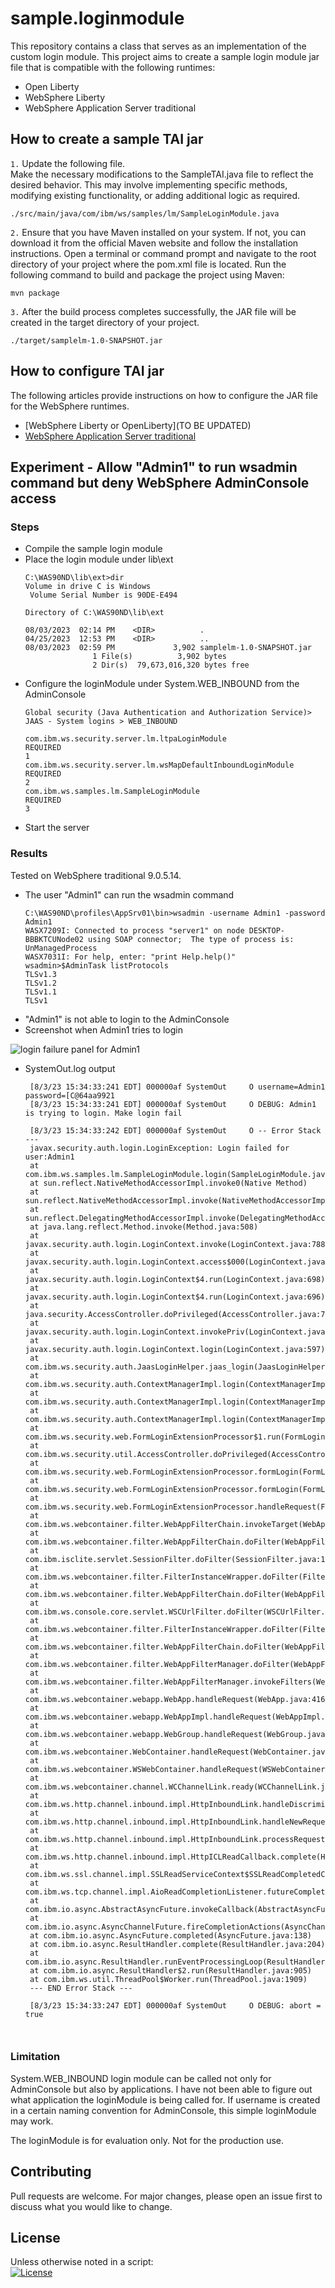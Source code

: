 # sample.loginmodule

This repository contains a class that serves as an implementation of the custom login module. This project aims to create a sample login module jar file that is compatible with the following runtimes:
- Open Liberty
- WebSphere Liberty
- WebSphere Application Server traditional 


## How to create a sample TAI jar 

`1.` Update the following file.  
Make the necessary modifications to the SampleTAI.java file to reflect the desired behavior. This may involve implementing specific methods, modifying existing functionality, or adding additional logic as required. 
```
./src/main/java/com/ibm/ws/samples/lm/SampleLoginModule.java
```
`2.` Ensure that you have Maven installed on your system. If not, you can download it from the official Maven website and follow the installation instructions. Open a terminal or command prompt and navigate to the root directory of your project where the pom.xml file is located. Run the following command to build and package the project using Maven:
```
mvn package
```
`3.` After the build process completes successfully, the JAR file will be created in the target directory of your project.
```
./target/samplelm-1.0-SNAPSHOT.jar
```

## How to configure TAI jar 

The following articles provide instructions on how to configure the JAR file for the WebSphere runtimes. 

- [WebSphere Liberty or OpenLiberty](TO BE UPDATED)
- [WebSphere Application Server traditional](https://www.ibm.com/docs/en/was/8.5.5?topic=SSEQTP_8.5.5/com.ibm.websphere.nd.multiplatform.doc/ae/tsec_jaascustlogmod.htm) 

## Experiment - Allow "Admin1" to run wsadmin command but deny WebSphere AdminConsole access 

### Steps
- Compile the sample login module 
- Place the login module under lib\ext
    ```
    C:\WAS90ND\lib\ext>dir
    Volume in drive C is Windows
     Volume Serial Number is 90DE-E494

    Directory of C:\WAS90ND\lib\ext

    08/03/2023  02:14 PM    <DIR>          .
    04/25/2023  12:53 PM    <DIR>          ..
    08/03/2023  02:59 PM             3,902 samplelm-1.0-SNAPSHOT.jar
                   1 File(s)          3,902 bytes
                   2 Dir(s)  79,673,016,320 bytes free
    ```
- Configure the loginModule under System.WEB_INBOUND from the AdminConsole
    ```
    Global security (Java Authentication and Authorization Service)> JAAS - System logins > WEB_INBOUND 

    com.ibm.ws.security.server.lm.ltpaLoginModule
    REQUIRED  
    1  
    com.ibm.ws.security.server.lm.wsMapDefaultInboundLoginModule
    REQUIRED  
    2  
    com.ibm.ws.samples.lm.SampleLoginModule
    REQUIRED  
    3  
    ```
- Start the server

### Results

Tested on WebSphere traditional 9.0.5.14. 

- The user "Admin1" can run the wsadmin command
    ```
    C:\WAS90ND\profiles\AppSrv01\bin>wsadmin -username Admin1 -password Admin1
    WASX7209I: Connected to process "server1" on node DESKTOP-BBBKTCUNode02 using SOAP connector;  The type of process is: UnManagedProcess
    WASX7031I: For help, enter: "print Help.help()"
    wsadmin>$AdminTask listProtocols
    TLSv1.3
    TLSv1.2
    TLSv1.1
    TLSv1
    ```
- "Admin1" is not able to login to the AdminConsole
- Screenshot when Admin1 tries to login

 ![login failure panel for Admin1](./media/logoufailure.png)

- SystemOut.log output 
   ```
    [8/3/23 15:34:33:241 EDT] 000000af SystemOut     O username=Admin1 password=[C@64aa9921
    [8/3/23 15:34:33:241 EDT] 000000af SystemOut     O DEBUG: Admin1 is trying to login. Make login fail

    [8/3/23 15:34:33:242 EDT] 000000af SystemOut     O -- Error Stack ---
    javax.security.auth.login.LoginException: Login failed for user:Admin1
	at com.ibm.ws.samples.lm.SampleLoginModule.login(SampleLoginModule.java:58)
	at sun.reflect.NativeMethodAccessorImpl.invoke0(Native Method)
	at sun.reflect.NativeMethodAccessorImpl.invoke(NativeMethodAccessorImpl.java:90)
	at sun.reflect.DelegatingMethodAccessorImpl.invoke(DelegatingMethodAccessorImpl.java:55)
	at java.lang.reflect.Method.invoke(Method.java:508)
	at javax.security.auth.login.LoginContext.invoke(LoginContext.java:788)
	at javax.security.auth.login.LoginContext.access$000(LoginContext.java:196)
	at javax.security.auth.login.LoginContext$4.run(LoginContext.java:698)
	at javax.security.auth.login.LoginContext$4.run(LoginContext.java:696)
	at java.security.AccessController.doPrivileged(AccessController.java:747)
	at javax.security.auth.login.LoginContext.invokePriv(LoginContext.java:696)
	at javax.security.auth.login.LoginContext.login(LoginContext.java:597)
	at com.ibm.ws.security.auth.JaasLoginHelper.jaas_login(JaasLoginHelper.java:491)
	at com.ibm.ws.security.auth.ContextManagerImpl.login(ContextManagerImpl.java:4947)
	at com.ibm.ws.security.auth.ContextManagerImpl.login(ContextManagerImpl.java:4542)
	at com.ibm.ws.security.auth.ContextManagerImpl.login(ContextManagerImpl.java:4538)
	at com.ibm.ws.security.web.FormLoginExtensionProcessor$1.run(FormLoginExtensionProcessor.java:607)
	at com.ibm.ws.security.util.AccessController.doPrivileged(AccessController.java:118)
	at com.ibm.ws.security.web.FormLoginExtensionProcessor.formLogin(FormLoginExtensionProcessor.java:618)
	at com.ibm.ws.security.web.FormLoginExtensionProcessor.formLogin(FormLoginExtensionProcessor.java:260)
	at com.ibm.ws.security.web.FormLoginExtensionProcessor.handleRequest(FormLoginExtensionProcessor.java:238)
	at com.ibm.ws.webcontainer.filter.WebAppFilterChain.invokeTarget(WebAppFilterChain.java:143)
	at com.ibm.ws.webcontainer.filter.WebAppFilterChain.doFilter(WebAppFilterChain.java:96)
	at com.ibm.isclite.servlet.SessionFilter.doFilter(SessionFilter.java:112)
	at com.ibm.ws.webcontainer.filter.FilterInstanceWrapper.doFilter(FilterInstanceWrapper.java:197)
	at com.ibm.ws.webcontainer.filter.WebAppFilterChain.doFilter(WebAppFilterChain.java:90)
	at com.ibm.ws.console.core.servlet.WSCUrlFilter.doFilter(WSCUrlFilter.java:148)
	at com.ibm.ws.webcontainer.filter.FilterInstanceWrapper.doFilter(FilterInstanceWrapper.java:197)
	at com.ibm.ws.webcontainer.filter.WebAppFilterChain.doFilter(WebAppFilterChain.java:90)
	at com.ibm.ws.webcontainer.filter.WebAppFilterManager.doFilter(WebAppFilterManager.java:979)
	at com.ibm.ws.webcontainer.filter.WebAppFilterManager.invokeFilters(WebAppFilterManager.java:1119)
	at com.ibm.ws.webcontainer.webapp.WebApp.handleRequest(WebApp.java:4164)
	at com.ibm.ws.webcontainer.webapp.WebAppImpl.handleRequest(WebAppImpl.java:2210)
	at com.ibm.ws.webcontainer.webapp.WebGroup.handleRequest(WebGroup.java:304)
	at com.ibm.ws.webcontainer.WebContainer.handleRequest(WebContainer.java:1033)
	at com.ibm.ws.webcontainer.WSWebContainer.handleRequest(WSWebContainer.java:1817)
	at com.ibm.ws.webcontainer.channel.WCChannelLink.ready(WCChannelLink.java:382)
	at com.ibm.ws.http.channel.inbound.impl.HttpInboundLink.handleDiscrimination(HttpInboundLink.java:465)
	at com.ibm.ws.http.channel.inbound.impl.HttpInboundLink.handleNewRequest(HttpInboundLink.java:532)
	at com.ibm.ws.http.channel.inbound.impl.HttpInboundLink.processRequest(HttpInboundLink.java:318)
	at com.ibm.ws.http.channel.inbound.impl.HttpICLReadCallback.complete(HttpICLReadCallback.java:88)
	at com.ibm.ws.ssl.channel.impl.SSLReadServiceContext$SSLReadCompletedCallback.complete(SSLReadServiceContext.java:1833)
	at com.ibm.ws.tcp.channel.impl.AioReadCompletionListener.futureCompleted(AioReadCompletionListener.java:175)
	at com.ibm.io.async.AbstractAsyncFuture.invokeCallback(AbstractAsyncFuture.java:217)
	at com.ibm.io.async.AsyncChannelFuture.fireCompletionActions(AsyncChannelFuture.java:161)
	at com.ibm.io.async.AsyncFuture.completed(AsyncFuture.java:138)
	at com.ibm.io.async.ResultHandler.complete(ResultHandler.java:204)
	at com.ibm.io.async.ResultHandler.runEventProcessingLoop(ResultHandler.java:775)
	at com.ibm.io.async.ResultHandler$2.run(ResultHandler.java:905)
	at com.ibm.ws.util.ThreadPool$Worker.run(ThreadPool.java:1909)
    --- END Error Stack ---

    [8/3/23 15:34:33:247 EDT] 000000af SystemOut     O DEBUG: abort = true 



### Limitation

System.WEB_INBOUND login module can be called not only for AdminConsole but also by applications. I have not been able to figure out what application the loginModule is being called for. If username is created in a certain naming convention for AdminConsole, this simple loginModule may work. 

The loginModule is for evaluation only. Not for the production use. 

## Contributing 
Pull requests are welcome. For major changes, please open an issue first to discuss what you would like to change. 

## License
Unless otherwise noted in a script:<br/>
[![License](https://img.shields.io/badge/License-Apache_2.0-blue.svg)](https://www.apache.org/licenses/LICENSE-2.0)
